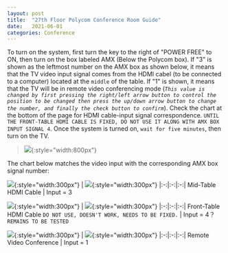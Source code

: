 ```yaml
---
layout: post
title:  "27th Floor Polycom Conference Room Guide"
date:   2021-06-01
categories: Conference
---
```



To turn on the system, first turn the key to the right of "POWER FREE" to ON, then turn on the box labeled AMX (Below the Polycom box). If "3" is shown as the leftmost number on the AMX box as shown below, it means that the TV video input signal comes from the HDMI cabel (to be connected to a computer) located at the `middle` of the table. If "1" is shown, it means that the TV will be in remote video conferencing mode (_`This value is changed by first pressing the right/left arrow button to control the position to be changed then press the up/down arrow button to change the number, and finally the check button to confirm`_). Check the chart at the bottom of the page for HDMI cable-input signal correspondence. `UNTIL THE FRONT-TABLE HDMI CABLE IS FIXED, DO NOT USE IT ALONG WITH AMX BOX INPUT SIGNAL 4`. Once the system is turned on, `wait for five minutes`, then turn on the TV.
>![]({{site.baseurl}}/assets/conf5.jpeg){:style="width:800px"}

The chart below matches the video input with the corresponding AMX box signal number:

![]({{site.baseurl}}/assets/conf1.jpeg){:style="width:300px"} | ![]({{site.baseurl}}/assets/conf3.jpeg){:style="width:300px"} 
|:-:|:-:|:-:|
Mid-Table HDMI Cable | Input = 3

![]({{site.baseurl}}/assets/conf2.jpeg){:style="width:300px"} | ![]({{site.baseurl}}/assets/conf11.jpeg){:style="width:300px"} 
|:-:|:-:|:-:|
Front-Table HDMI Cable `DO NOT USE, DOESN'T WORK, NEEDS TO BE FIXED.` | Input = 4？ `REMAINS TO BE TESTED`

![]({{site.baseurl}}/assets/conf10.jpg){:style="width:300px"} | ![]({{site.baseurl}}/assets/conf4.jpeg){:style="width:300px"} 
|:-:|:-:|:-:|
Remote Video Conference | Input = 1


